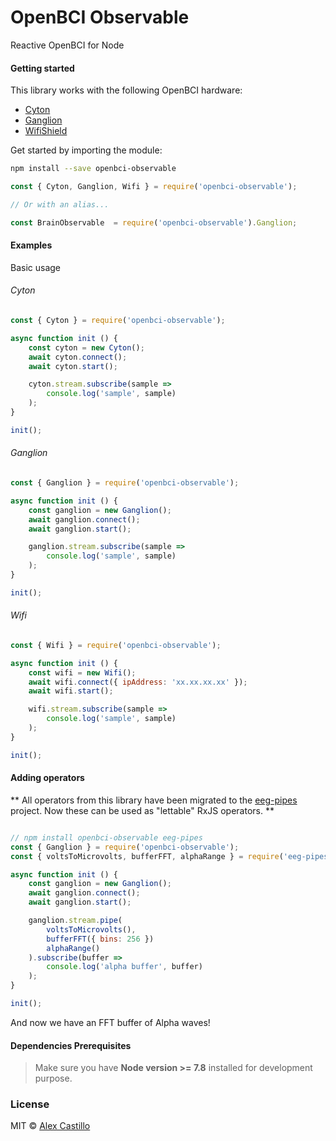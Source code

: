 # OpenBCI Observable

Reactive OpenBCI for Node

#### Getting started

This library works with the following OpenBCI hardware:

* [Cyton](https://github.com/OpenBCI/OpenBCI_NodeJS)
* [Ganglion](https://github.com/OpenBCI/OpenBCI_NodeJS_Ganglion)
* [WifiShield](https://github.com/OpenBCI/OpenBCI_NodeJS_Wifi)

Get started by importing the module:

``` bash
npm install --save openbci-observable
```

``` js
const { Cyton, Ganglion, Wifi } = require('openbci-observable');

// Or with an alias...

const BrainObservable  = require('openbci-observable').Ganglion;
```

#### Examples

Basic usage

###### Cyton 

``` js
const { Cyton } = require('openbci-observable');

async function init () {
    const cyton = new Cyton();
    await cyton.connect();
    await cyton.start();

    cyton.stream.subscribe(sample =>
        console.log('sample', sample)
    );
}

init();
```

###### Ganglion 

``` js
const { Ganglion } = require('openbci-observable');

async function init () {
    const ganglion = new Ganglion();
    await ganglion.connect();
    await ganglion.start();

    ganglion.stream.subscribe(sample =>
        console.log('sample', sample)
    );
}

init();
```

###### Wifi 

``` js
const { Wifi } = require('openbci-observable');

async function init () {
    const wifi = new Wifi();
    await wifi.connect({ ipAddress: 'xx.xx.xx.xx' });
    await wifi.start();

    wifi.stream.subscribe(sample =>
        console.log('sample', sample)
    );
}

init();
```

#### Adding operators

** All operators from this library have been migrated to the [eeg-pipes](https://github.com/alexcastillo/eeg-pipes) 
project. Now these can be used as "lettable" RxJS operators. **

``` js 

// npm install openbci-observable eeg-pipes
const { Ganglion } = require('openbci-observable');
const { voltsToMicrovolts, bufferFFT, alphaRange } = require('eeg-pipes');

async function init () {
    const ganglion = new Ganglion();
    await ganglion.connect();
    await ganglion.start();

    ganglion.stream.pipe(
        voltsToMicrovolts(),
        bufferFFT({ bins: 256 })
        alphaRange()
    ).subscribe(buffer =>
        console.log('alpha buffer', buffer)
    );
}

init();
```

And now we have an FFT buffer of Alpha waves!

#### Dependencies Prerequisites
> Make sure you have **Node version >= 7.8** installed for development purpose.

### License
MIT © [Alex Castillo](https://github.com/alexcastillo)
